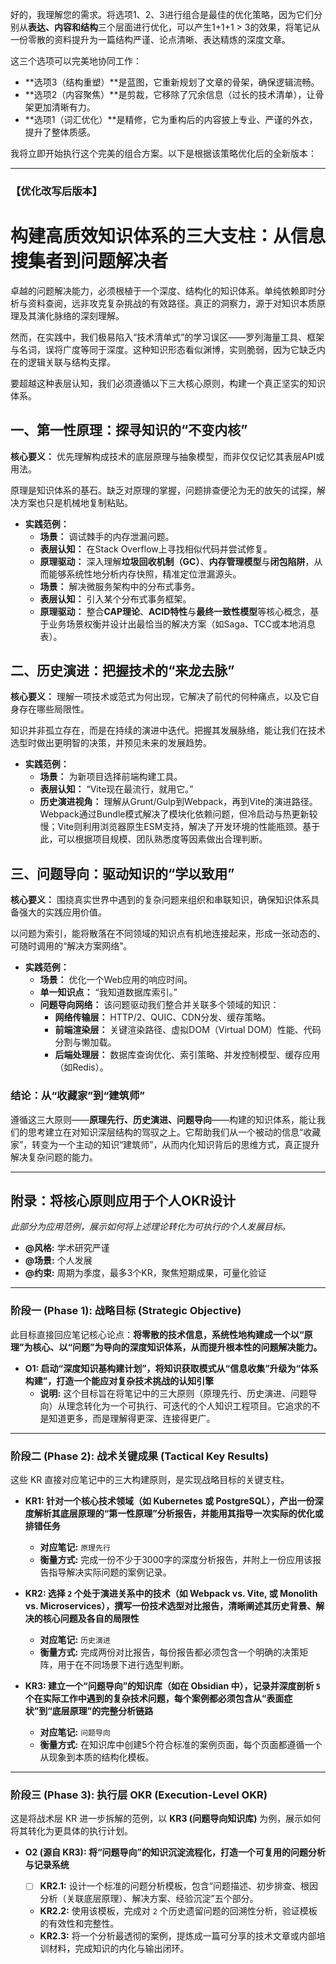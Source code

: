 好的，我理解您的需求。将选项1、2、3进行组合是最佳的优化策略，因为它们分别从**表达、内容和结构**三个层面进行优化，可以产生1+1+1 > 3的效果，将笔记从一份零散的资料提升为一篇结构严谨、论点清晰、表达精炼的深度文章。

这三个选项可以完美地协同工作：
*   **选项3（结构重塑）**是蓝图，它重新规划了文章的骨架，确保逻辑流畅。
*   **选项2（内容聚焦）**是剪裁，它移除了冗余信息（过长的技术清单），让骨架更加清晰有力。
*   **选项1（词汇优化）**是精修，它为重构后的内容披上专业、严谨的外衣，提升了整体质感。

我将立即开始执行这个完美的组合方案。以下是根据该策略优化后的全新版本：

---

### **【优化改写后版本】**

# 构建高质效知识体系的三大支柱：从信息搜集者到问题解决者

卓越的问题解决能力，必须根植于一个深度、结构化的知识体系。单纯依赖即时分析与资料查阅，远非攻克复杂挑战的有效路径。真正的洞察力，源于对知识本质原理及其演化脉络的深刻理解。

然而，在实践中，我们极易陷入“技术清单式”的学习误区——罗列海量工具、框架与名词，误将广度等同于深度。这种知识形态看似渊博，实则脆弱，因为它缺乏内在的逻辑关联与结构支撑。

要超越这种表层认知，我们必须遵循以下三大核心原则，构建一个真正坚实的知识体系。

## 一、第一性原理：探寻知识的“不变内核”

**核心要义：** 优先理解构成技术的底层原理与抽象模型，而非仅仅记忆其表层API或用法。

原理是知识体系的基石。缺乏对原理的掌握，问题排查便沦为无的放矢的试探，解决方案也只是机械地复制粘贴。

*   **实践范例：**
    *   **场景：** 调试棘手的内存泄漏问题。
    *   **表层认知：** 在Stack Overflow上寻找相似代码并尝试修复。
    *   **原理驱动：** 深入理解**垃圾回收机制（GC）**、**内存管理模型**与**闭包陷阱**，从而能够系统性地分析内存快照，精准定位泄漏源头。
    *   **场景：** 解决微服务架构中的分布式事务。
    *   **表层认知：** 引入某个分布式事务框架。
    *   **原理驱动：** 整合**CAP理论**、**ACID特性**与**最终一致性模型**等核心概念，基于业务场景权衡并设计出最恰当的解决方案（如Saga、TCC或本地消息表）。

## 二、历史演进：把握技术的“来龙去脉”

**核心要义：** 理解一项技术或范式为何出现，它解决了前代的何种痛点，以及它自身存在哪些局限性。

知识并非孤立存在，而是在持续的演进中迭代。把握其发展脉络，能让我们在技术选型时做出更明智的决策，并预见未来的发展趋势。

*   **实践范例：**
    *   **场景：** 为新项目选择前端构建工具。
    *   **表层认知：** “Vite现在最流行，就用它。”
    *   **历史演进视角：** 理解从Grunt/Gulp到Webpack，再到Vite的演进路径。Webpack通过Bundle模式解决了模块化依赖问题，但冷启动与热更新较慢；Vite则利用浏览器原生ESM支持，解决了开发环境的性能瓶颈。基于此，可以根据项目规模、团队熟悉度等因素做出合理判断。

## 三、问题导向：驱动知识的“学以致用”

**核心要义：** 围绕真实世界中遇到的复杂问题来组织和串联知识，确保知识体系具备强大的实践应用价值。

以问题为索引，能将散落在不同领域的知识点有机地连接起来，形成一张动态的、可随时调用的“解决方案网络”。

*   **实践范例：**
    *   **场景：** 优化一个Web应用的响应时间。
    *   **单一知识点：** “我知道数据库索引。”
    *   **问题导向网络：** 该问题驱动我们整合并关联多个领域的知识：
        *   **网络传输层：** HTTP/2、QUIC、CDN分发、缓存策略。
        *   **前端渲染层：** 关键渲染路径、虚拟DOM（Virtual DOM）性能、代码分割与懒加载。
        *   **后端处理层：** 数据库查询优化、索引策略、并发控制模型、缓存应用（如Redis）。

### **结论：从“收藏家”到“建筑师”**

遵循这三大原则——**原理先行、历史演进、问题导向**——构建的知识体系，能让我们的思考建立在对知识深层结构的驾驭之上。它帮助我们从一个被动的信息“收藏家”，转变为一个主动的知识“建筑师”，从而内化知识背后的思维方式，真正提升解决复杂问题的能力。

---

## 附录：将核心原则应用于个人OKR设计

*此部分为应用范例，展示如何将上述理论转化为可执行的个人发展目标。*

*   **@风格:** 学术研究严谨
*   **@场景:** 个人发展
*   **@约束:** 周期为季度，最多3个KR，聚焦短期成果，可量化验证

---

### **阶段一 (Phase 1): 战略目标 (Strategic Objective)**

此目标直接回应笔记核心论点：**将零散的技术信息，系统性地构建成一个以“原理”为核心、以“问题”为导向的深度知识体系，从而提升根本性的问题解决能力。**

*   **O1: 启动“深度知识基构建计划”，将知识获取模式从“信息收集”升级为“体系构建”，打造一个能应对复杂技术挑战的认知引擎**
    *   **说明:** 这个目标旨在将笔记中的三大原则（原理先行、历史演进、问题导向）从理念转化为一个可执行、可迭代的个人知识工程项目。它追求的不是知道更多，而是理解得更深、连接得更广。

---

### **阶段二 (Phase 2): 战术关键成果 (Tactical Key Results)**

这些 KR 直接对应笔记中的三大构建原则，是实现战略目标的关键支柱。

*   **KR1: 针对一个核心技术领域（如 Kubernetes 或 PostgreSQL），产出一份深度解析其底层原理的“第一性原理”分析报告，并能用其指导一次实际的优化或排错任务**
    *   **对应笔记:** `原理先行`
    *   **衡量方式:** 完成一份不少于3000字的深度分析报告，并附上一份应用该报告指导解决实际问题的案例记录。

*   **KR2: 选择 `2` 个处于演进关系中的技术（如 Webpack vs. Vite, 或 Monolith vs. Microservices），撰写一份技术选型对比报告，清晰阐述其历史背景、解决的核心问题及各自的局限性**
    *   **对应笔记:** `历史演进`
    *   **衡量方式:** 完成两份对比报告，每份报告都必须包含一个明确的决策矩阵，用于在不同场景下进行选型判断。

*   **KR3: 建立一个“问题导向”的知识库（如在 Obsidian 中），记录并深度剖析 `5` 个在实际工作中遇到的复杂技术问题，每个案例都必须包含从“表面症状”到“底层原理”的完整分析链路**
    *   **对应笔记:** `问题导向`
    *   **衡量方式:** 在知识库中创建5个符合标准的案例页面，每个页面都遵循一个从现象到本质的结构化模板。

---

### **阶段三 (Phase 3): 执行层 OKR (Execution-Level OKR)**

这是将战术层 KR 进一步拆解的范例，以 **KR3 (问题导向知识库)** 为例，展示如何将其转化为更具体的执行计划。

*   **O2 (源自 KR3): 将“问题导向”的知识沉淀流程化，打造一个可复用的问题分析与记录系统**

    * [ ]   **KR2.1:** 设计一个标准的问题分析模板，包含“问题描述、初步排查、根因分析（关联底层原理）、解决方案、经验沉淀”五个部分。
    *   **KR2.2:** 使用该模板，完成对 `2` 个历史遗留问题的回溯性分析，验证模板的有效性和完整性。
    *   **KR2.3:** 将一个分析最透彻的案例，提炼成一篇可分享的技术文章或内部培训材料，完成知识的内化与输出闭环。